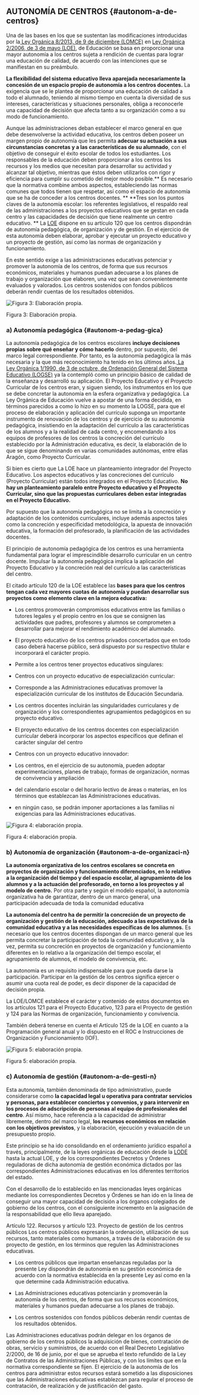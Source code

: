 ## AUTONOMÍA DE CENTROS {#autonom-a-de-centros}

 Una de las bases en los que se sustentan las modificaciones introducidas por la[ Ley Orgánica 8/2013, de 9 de diciembre  (LOMCE)](https://www.boe.es/buscar/pdf/2013/BOE-A-2013-12886-consolidado.pdf) en  [Ley Orgánica 2/2006, de 3 de mayo (LOE)](https://www.boe.es/boe/dias/2006/05/04/pdfs/A17158-17207.pdf), de Educación se basa en proporcionar una mayor autonomía a los centros sujeta a rendición de cuentas para lograr una educación de calidad, de acuerdo con las intenciones que se manifiestan en su preámbulo.

**La flexibilidad del sistema educativo lleva aparejada necesariamente la concesión de un espacio propio de autonomía a los centros docentes.** La exigencia que se le plantea de proporcionar una educación de calidad a todo el alumnado, teniendo al mismo tiempo en cuenta la diversidad de sus intereses, características y situaciones personales, obliga a reconocerle una capacidad de decisión que afecta tanto a su organización como a su modo de funcionamiento.

Aunque las administraciones deban establecer el marco general en que debe desenvolverse la actividad educativa, los centros deben poseer un margen propio de autonomía que les permita **adecuar su actuación a sus circunstancias concretas y a las características de su alumnado**, con el objetivo de conseguir el éxito escolar de todos los estudiantes. Los responsables de la educación deben proporcionar a los centros los recursos y los medios que necesitan para desarrollar su actividad y alcanzar tal objetivo, mientras que éstos deben utilizarlos con rigor y eficiencia para cumplir su cometido del mejor modo posible.** Es necesario que la normativa combine ambos aspectos, estableciendo las normas comunes que todos tienen que respetar, así como el espacio de autonomía que se ha de conceder a los centros docentes.
**
**Tres son los puntos claves de la autonomía escolar: los referentes legislativos, el respaldo real de las administraciones a los proyectos educativos que se gestan en cada centro y las capacidades de decisión que tiene realmente un centro educativo.
**
La [LOE](https://www.boe.es/boe/dias/2006/05/04/pdfs/A17158-17207.pdf) dispone en su artículo 120 que los centros dispondrán de autonomía pedagógica, de organización y de gestión. En el ejercicio de esta autonomía deben elaborar, aprobar y ejecutar un proyecto educativo y un proyecto de gestión, así como las normas de organización y funcionamiento.

En este sentido exige a las administraciones educativas potenciar y promover la autonomía de los centros, de forma que sus recursos económicos, materiales y humanos puedan adecuarse a los planes de trabajo y organización que elaboren, una vez que sean convenientemente evaluados y valorados. Los centros sostenidos con fondos públicos deberán rendir cuentas de los resultados obtenidos.

![Figura 3: Elaboración propia.](/images/image7.png)

Figura 3: Elaboración propia.

### a) Autonomía pedagógica {#autonom-a-pedag-gica}

La autonomía pedagógica de los centros escolares **incluye decisiones propias sobre qué enseñar y cómo hacerlo** dentro, por supuesto, del marco legal correspondiente. Por tanto, es la autonomía pedagógica la más necesaria y la que más reconocimiento ha tenido en los últimos años.[ La Ley Orgánica 1/1990, de 3 de octubre, de Ordenación General del Sistema Educativo (LOGSE)](https://www.boe.es/buscar/doc.php?id=BOE-A-1990-24172) ya la contempló como un principio básico de calidad de la enseñanza y desarrolló su aplicación. El Proyecto Educativo y el Proyecto Curricular de los centros eran, y siguen siendo, los instrumentos en los que se debe concretar la autonomía en la esfera organizativa y pedagógica. La Ley Orgánica de Educación vuelve a apostar de una forma decidida, en términos parecidos a como lo hizo en su momento la LOGSE, para que el proceso de elaboración y aplicación del currículo suponga un importante instrumento de renovación de los centros y de ejercicio de su autonomía pedagógica, insistiendo en la adaptación del currículo a las características de los alumnos y a la realidad de cada centro, y encomendando a los equipos de profesores de los centros la concreción del currículo establecido por la Administración educativa, es decir, la elaboración de lo que se sigue denominando en varias comunidades autónomas, entre ellas Aragón, como Proyecto Curricular.

Si bien es cierto que La LOE hace un planteamiento integrador del Proyecto Educativo. Los aspectos educativos y las concreciones del currículo (Proyecto Curricular) están todos integrados en el Proyecto Educativo. **No hay un planteamiento paralelo entre Proyecto educativo y el Proyecto Curricular, sino que las propuestas curriculares deben estar integradas en el Proyecto Educativo.**

Por supuesto que la autonomía pedagógica no se limita a la concreción y adaptación de los contenidos curriculares, incluye además aspectos tales como la concreción y especificidad metodológica, la apuesta de innovación educativa, la formación del profesorado, la planificación de las actividades docentes.

El principio de autonomía pedagógica de los centros es una herramienta fundamental para lograr el imprescindible desarrollo curricular en un centro docente. Impulsar la autonomía pedagógica implica la aplicación del Proyecto Educativo y la concreción real del currículo a las características del centro.

El citado artículo 120 de la LOE establece las **bases para que los centros tengan cada vez mayores cuotas de autonomía y puedan desarrollar sus proyectos como elemento clave en la mejora educativa:**

*   Los centros promoverán compromisos educativos entre las familias o tutores legales y el propio centro en los que se consignen las actividades que padres, profesores y alumnos se comprometen a desarrollar para mejorar el rendimiento académico del alumnado.
*   El proyecto educativo de los centros privados concertados que en todo caso deberá hacerse público, será dispuesto por su respectivo titular e incorporará el carácter propio.
*   Permite a los centros tener proyectos educativos singulares:
*   Centros con un proyecto educativo de especialización curricular:

 *   Corresponde a las Administraciones educativas promover la especialización curricular de los institutos de Educación Secundaria.
 *   Los centros docentes incluirán las singularidades curriculares y de organización y los correspondientes agrupamientos pedagógicos en su proyecto educativo.
 *   El proyecto educativo de los centros docentes con especialización curricular deberá incorporar los aspectos específicos que definan el carácter singular del centro


*   Centros con un proyecto educativo innovador:

*   Los centros, en el ejercicio de su autonomía, pueden adoptar   experimentaciones, planes de trabajo, formas de organización, normas de convivencia y ampliación

 *   del calendario escolar o del horario lectivo de áreas o materias, en los términos que establezcan las Administraciones educativas.
 *   en ningún caso, se podrán imponer aportaciones a las familias ni exigencias para las Administraciones educativas.

![Figura 4: elaboración propia.](/images/image5.png)

Figura 4: elaboración propia.

### b) Autonomía de organización {#autonom-a-de-organizaci-n}

**La autonomía organizativa de los centros escolares se concreta en proyectos de organización y funcionamiento diferenciados, en lo relativo a la organización del tiempo y del espacio escolar, al agrupamiento de los alumnos y a la actuación del profesorado, en torno a los proyectos y al modelo de centro.** Por otra parte y según el modelo español, la autonomía organizativa ha de garantizar, dentro de un marco general, una participación adecuada de toda la comunidad educativa

**La autonomía del centro ha de permitir la concreción de un proyecto de organización y gestión de la educación, adecuado a las expectativas de la comunidad educativa y a las necesidades específicas de los alumnos.** Es necesario que los centros docentes dispongan de un marco general que les permita concretar la participación de toda la comunidad educativa y, a la vez, permita su concreción en proyectos de organización y funcionamiento diferentes en lo relativo a la organización del tiempo escolar, el agrupamiento de alumnos, el modelo de convivencia, etc.

La autonomía es un requisito indispensable para que pueda darse la participación. Participar en la gestión de los centros significa ejercer o asumir una cuota real de poder, es decir  disponer de la capacidad de decisión propia.

La LOE/LOMCE establece el carácter y contenido de estos documentos en los artículos 121 para el Proyecto Educativo, 123 para el Proyecto de gestión y 124 para las Normas de organización, funcionamiento y convivencia.

También deberá tenerse en cuenta el Artículo 125 de la LOE en cuanto a la  Programación general anual y lo dispuesto en el ROC e Instrucciones de Organización y Funcionamiento (IOF).

![Figura 5: elaboración propia.](/images/image8.png)

Figura 5: elaboración propia.

### c) Autonomía de gestión {#autonom-a-de-gesti-n}

Esta autonomía, también denominada de tipo administrativo, puede considerarse como **la capacidad legal u operativa para contratar servicios y personas, para establecer conciertos y convenios, y para intervenir en los procesos de adscripción de personas al equipo de profesionales del centro**. Así mismo, hace referencia a la capacidad de administrar libremente, dentro del marco legal, **los recursos económicos en relación con los objetivos previstos**, y la elaboración, ejecución y evaluación de un presupuesto propio.

Este principio se ha ido consolidando en el ordenamiento jurídico español a través, principalmente, de la leyes orgánicas de educación desde la [LODE](https://www.boe.es/buscar/pdf/1985/BOE-A-1985-12978-consolidado.pdf) hasta la actual LOE, y de los correspondientes Decretos y Órdenes reguladoras de dicha autonomía de gestión económica dictados por las correspondientes Administraciones educativas en los diferentes territorios del estado.

Con el desarrollo de lo establecido en las mencionadas leyes orgánicas mediante los correspondientes Decretos y Órdenes se han ido en la línea de conseguir una mayor capacidad de decisión a los órganos colegiados de gobierno de los centros, con el consiguiente incremento en la asignación de la responsabilidad que ello lleva aparejado.

Artículo 122\. Recursos y artículo 123\. Proyecto de gestión de los centros públicos Los centros públicos expresarán la ordenación, utilización de sus recursos, tanto materiales como humanos, a través de la elaboración de su proyecto de gestión, en los términos que regulen las Administraciones educativas.

*   Los centros públicos que impartan enseñanzas reguladas por la presente Ley dispondrán de autonomía en su gestión económica de acuerdo con la normativa establecida en la presente Ley así como en la que determine cada Administración educativa.

*   Las Administraciones educativas potenciarán y promoverán la autonomía de los centros, de forma que sus recursos económicos, materiales y humanos puedan adecuarse a los planes de trabajo.

*   Los centros sostenidos con fondos públicos deberán rendir cuentas de los resultados obtenidos.

Las Administraciones educativas podrán delegar en los órganos de gobierno de los centros públicos la adquisición de bienes, contratación de obras, servicio y suministros, de acuerdo con el Real Decreto Legislativo 2/2000, de 16 de junio, por el que se aprueba el texto refundido de la Ley de Contratos de las Administraciones Públicas, y con los límites que en la normativa correspondiente se fijen. El ejercicio de la autonomía de los centros para administrar estos recursos estará sometido a las disposiciones que las Administraciones educativas establezcan para regular el proceso de contratación, de realización y de justificación del gasto.